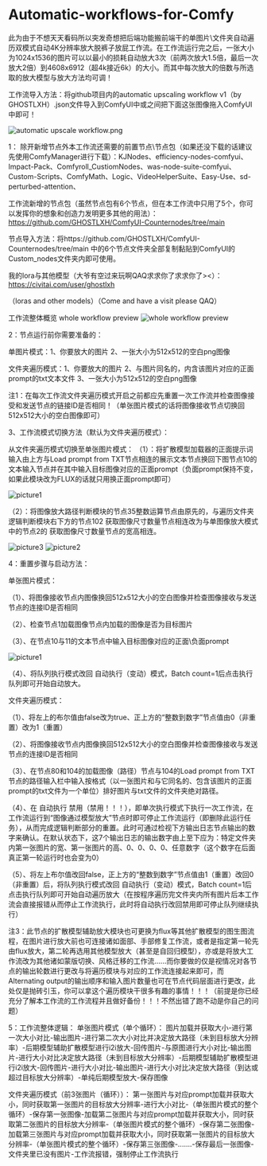 # Automatic-workflows-for-Comfy

此为由于不想天天看码所以突发奇想把后端功能搬前端干的单图片\文件夹自动遍历双模式自动4K分辨率放大脱裤子放屁工作流。在工作流运行完之后，一张大小为1024x1536的图片可以以最小的损耗自动放大3次（前两次放大1.5倍，最后一次放大2倍）到4608x6912（超4k接近6k）的大小。而其中每次放大的倍数与所选取的放大模型与放大方法均可调！

工作流导入方法：将github项目内的automatic upscaling workflow v1（by GHOSTLXH）.json文件导入到ComfyUI中或之间把下面这张图像拖入ComfyUI中即可！

![automatic upscale workflow.png](image/automatic_upscale_workflow.png)

1：
除开新增节点外本工作流还需要的前置节点\节点包（如果还没下载的话建议先使用ComfyManager进行下载）：KJNodes、efficiency-nodes-comfyui、Impact-Pack、Comfyroll_CustiomNodes、was-node-suite-comfyui、Custom-Scripts、ComfyMath、Logic、VideoHelperSuite、Easy-Use、sd-perturbed-attention、

工作流新增的节点包（虽然节点包有6个节点，但在本工作流中只用了5个，你可以发挥你的想象和创造力发明更多其他的用法）：https://github.com/GHOSTLXH/ComfyUI-Counternodes/tree/main 

节点导入方法：将https://github.com/GHOSTLXH/ComfyUI-Counternodes/tree/main 中的6个节点文件夹全部复制黏贴到ComfyUI的Custom_nodes文件夹内即可使用。

我的lora与其他模型（大爷有空过来玩啊QAQ求求你了求求你了><）：https://civitai.com/user/ghostlxh

（loras and other models）（Come and have a visit please QAQ）

工作流整体概览 whole workflow preview
![whole workflow preview](image/wholeworkflowpreview.png)

2：节点运行前你需要准备的：

单图片模式：1、你要放大的图片 2、一张大小为512x512的空白png图像

文件夹遍历模式：1、你要放大的图片 2、与图片同名的，内含该图片对应的正面prompt的txt文本文件 3、一张大小为512x512的空白png图像

注1：在每次工作流文件夹遍历模式开启之前都应先重置一次工作流并检查图像接受和发送节点的链接ID是否相同！（单张图片模式的话将图像接收节点切换回512x512大小的空白图像即可）

3、工作流模式切换方法（默认为文件夹遍历模式）：

从文件夹遍历模式切换至单张图片模式：
（1）：将扩散模型加载器的正面提示词输入由上方与Load prompt from TXT节点相连的展示文本节点换回下图节点10的文本输入节点并在其中输入目标图像对应的正面prompt（负面prompt保持不变，如果此模块改为FLUX的话就只用换正面prompt即可）

![picture1](image/picture1.png)

（2）：将图像放大路径判断模块的节点35整数运算节点由原先的，与遍历文件夹逻辑判断模块右下方的节点102 获取图像尺寸数量节点相连改为与单图像放大模式中的节点2的 获取图像尺寸数量节点的宽高相连。

![picture3](image/picture3.png)
![picture2](image/picture2.png)

4：重置步骤与启动方法：

单张图片模式：

（1）、将图像接收节点内图像换回512x512大小的空白图像并检查图像接收与发送节点的连接ID是否相同

（2）、检查节点1加载图像节点内加载的图像是否为目标图片

（3）、在节点10与11的文本节点中输入目标图像对应的正面\负面prompt

![picture1](image/picture1.png)

（4）、将队列执行模式改回 自动执行（变动）模式，Batch count=1后点击执行队列即可开始自动放大。

文件夹遍历模式：

（1）、将左上的布尔值由false改为true、正上方的“整数到数字”节点值由0（非重置）改为1（重置）

（2）、将图像接收节点内图像换回512x512大小的空白图像并检查图像接收与发送节点的连接ID是否相同

（3）、在节点80和104的加载图像（路径）节点与104的Load prompt from TXT节点的路径输入栏中输入按格式（以一张图片和与它同名的、包含该图片的正面prompt的txt文件为一个单位）排好图片与txt文件的文件夹绝对路径。

（4）、在 自动执行 禁用（禁用！！！），即单次执行模式下执行一次工作流，在工作流运行到“图像通过模型放大”节点时即可停止工作流运行（即删除此运行任务），从而完成逻辑判断部分的重置。此时可通过检视下方输出日志节点输出的数字来确认。在默认状态下，这7个输出日志的输出数字由上至下应为：特定文件夹内第一张图片的宽、第一张图片的高、0、0、0、0、任意数字（这个数字在后面真正第一轮运行时也会变为0）

（5）、将左上布尔值改回false，正上方的“整数到数字”节点值由1（重置）改回0（非重置）后，将队列执行模式改回 自动执行（变动）模式，Batch count=1后点击执行队列即可开始自动遍历放大（在按程序遍历完文件夹内所有图片后本工作流会直接报错从而停止工作流执行，此时将自动执行改回禁用即可停止队列继续执行）

注3：此节点的扩散模型辅助放大模块也可更换为flux等其他扩散模型的图生图流程，在图片进行放大前也可连接诸如面部、手部修复工作流，或者是指定第一轮先由flux放大，第二轮再选用其他模型放大（甚至是自回归模型），亦或是将放大工作流改为其他诸如蒙版切换、风格迁移的工作流......而你要做的仅是视情况对各节点的输出轮数进行更改与将遍历模块与对应的工作流连接起来即可，而Alternating output的输出顺序和输入图片数量也可在节点代码层面进行更改，此处仅是抛砖引玉，你可以拿这个遍历模块干很多有趣的事情！！！（前提是你已经充分了解本工作流的工作流程并且做好备份！！！不然出错了跑不动是你自己的问题）

5：工作流整体逻辑：
单张图片模式（单个循环）： 图片加载并获取大小-进行第一次大小对比-输出图片-进行第二次大小对比并决定放大路径（未到目标放大分辨率）-后期模型辅助扩散模型进行i2i放大-回传图片-与原图进行大小对比-输出图片-进行大小对比决定放大路径（未到目标放大分辨率）-后期模型辅助扩散模型进行i2i放大-回传图片-进行大小对比-输出图片-进行大小对比决定放大路径（到达或超过目标放大分辨率）-单纯后期模型放大-保存图像 

文件夹遍历模式（前3张图片（循环））：
第一张图片与对应prompt加载并获取大小，同时获取第一张图片的目标放大分辨率-进行大小对比-（单张图片模式的整个循环）-保存第一张图像-加载第二张图片与对应prompt加载并获取大小，同时获取第二张图片的目标放大分辨率-（单张图片模式的整个循环）-保存第二张图像-加载第三张图片与对应prompt加载并获取大小，同时获取第一张图片的目标放大分辨率-（单张图片模式的整个循环）-保存第三张图像-.......-保存最后一张图像-文件夹里已没有图片-工作流报错，强制停止工作流执行





















